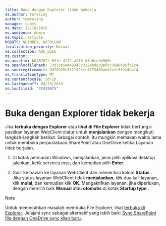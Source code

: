 ```yaml
---
title: Buka dengan Explorer tidak bekerja
ms.author: toresing
author: tomresing
manager: scotv
ms.date: 12/10/2018
ms.audience: Admin
ms.topic: article
ROBOTS: NOINDEX, NOFOLLOW
localization_priority: Normal
ms.collection: Adm_O365
ms.custom: ''
ms.assetid: b8f07022-69fe-4112-a2f6-d3a6cedb966c
ms.openlocfilehash: 73d33e50449345c312abdd39afcc36e0c95fd1c4
ms.sourcegitcommit: 9d78905c512192ffc4675468abd2efc5f2e4baf4
ms.translationtype: MT
ms.contentlocale: id-ID
ms.lasthandoff: 04/23/2019
ms.locfileid: "32419875"
---
```

# <a name="open-with-explorer-isnt-working"></a>Buka dengan Explorer tidak bekerja

Jika **terbuka dengan Explorer** atau **lihat di File Explorer** tidak berfungsi pastikan layanan WebClient diatur untuk **menjalankan** dengan mengikuti langkah-langkah berikut. Sebagai contoh, itu mungkin memakan waktu lama untuk membuka perpustakaan SharePoint atau OneDrive ketika Layanan tidak berjalan. 
  
1. Di kotak pencarian Windows, menjalankan, jenis pilih aplikasi desktop jalankan, ketik services.msc, dan kemudian pilih **Enter**.
    
2. Gulir ke bawah ke layanan WebClient dan memeriksa kolom **Status** . Jika status layanan WebClient tidak **menjalankan**, klik dua kali layanan, klik **mulai**, dan kemudian klik **OK**. Mengaktifkan layanan, jika diperlukan, dengan memilih baik **Manual** atau **otomatis** di kotak **Startup type** . 
    
> [!NOTE]
> Untuk memecahkan masalah membuka File Explorer, lihat [terbuka di Explorer](https://go.microsoft.com/fwlink/?linkid=871665). Jelajahi sync sebagai alternatif yang lebih baik: [Sync SharePoint file dengan OneDrive sync klien baru](https://go.microsoft.com/fwlink/?linkid=871666). 
  

